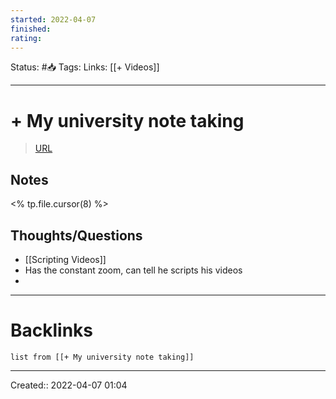 ```yaml
---
started: 2022-04-07
finished:
rating:
---
```

Status: #📥
Tags: 
Links: [[+ Videos]]
___
# + My university note taking
> [URL](https://www.youtube.com/watch?v=OmbJPHd6ETI&t=231s)

## Notes
<% tp.file.cursor(8) %>
## Thoughts/Questions
- [[Scripting Videos]]
- Has the constant zoom, can tell he scripts his videos
- 
___
# Backlinks
```dataview
list from [[+ My university note taking]]
```
___
Created:: 2022-04-07 01:04



